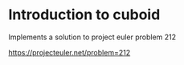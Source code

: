 # Introduction to cuboid

Implements a solution to project euler problem 212

https://projecteuler.net/problem=212
